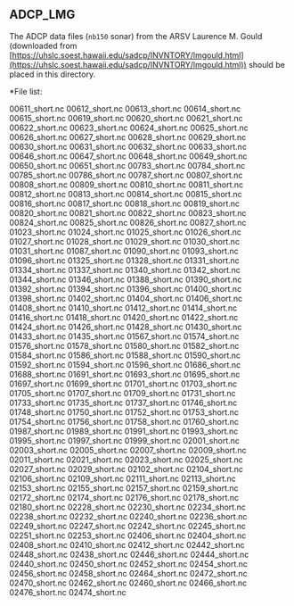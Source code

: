 ADCP_LMG
--------

The ADCP data files (`nb150` sonar) from the ARSV Laurence M. Gould (downloaded from [https://uhslc.soest.hawaii.edu/sadcp/INVNTORY/lmgould.html](https://uhslc.soest.hawaii.edu/sadcp/INVNTORY/lmgould.html)) should be placed in this directory.

*File list:

00611_short.nc
00612_short.nc
00613_short.nc
00614_short.nc
00615_short.nc
00619_short.nc
00620_short.nc
00621_short.nc
00622_short.nc
00623_short.nc
00624_short.nc
00625_short.nc
00626_short.nc
00627_short.nc
00628_short.nc
00629_short.nc
00630_short.nc
00631_short.nc
00632_short.nc
00633_short.nc
00646_short.nc
00647_short.nc
00648_short.nc
00649_short.nc
00650_short.nc
00651_short.nc
00783_short.nc
00784_short.nc
00785_short.nc
00786_short.nc
00787_short.nc
00807_short.nc
00808_short.nc
00809_short.nc
00810_short.nc
00811_short.nc
00812_short.nc
00813_short.nc
00814_short.nc
00815_short.nc
00816_short.nc
00817_short.nc
00818_short.nc
00819_short.nc
00820_short.nc
00821_short.nc
00822_short.nc
00823_short.nc
00824_short.nc
00825_short.nc
00826_short.nc
00827_short.nc
01023_short.nc
01024_short.nc
01025_short.nc
01026_short.nc
01027_short.nc
01028_short.nc
01029_short.nc
01030_short.nc
01031_short.nc
01087_short.nc
01090_short.nc
01093_short.nc
01096_short.nc
01325_short.nc
01328_short.nc
01331_short.nc
01334_short.nc
01337_short.nc
01340_short.nc
01342_short.nc
01344_short.nc
01346_short.nc
01388_short.nc
01390_short.nc
01392_short.nc
01394_short.nc
01396_short.nc
01400_short.nc
01398_short.nc
01402_short.nc
01404_short.nc
01406_short.nc
01408_short.nc
01410_short.nc
01412_short.nc
01414_short.nc
01416_short.nc
01418_short.nc
01420_short.nc
01422_short.nc
01424_short.nc
01426_short.nc
01428_short.nc
01430_short.nc
01433_short.nc
01435_short.nc
01567_short.nc
01574_short.nc
01576_short.nc
01578_short.nc
01580_short.nc
01582_short.nc
01584_short.nc
01586_short.nc
01588_short.nc
01590_short.nc
01592_short.nc
01594_short.nc
01596_short.nc
01686_short.nc
01688_short.nc
01691_short.nc
01693_short.nc
01695_short.nc
01697_short.nc
01699_short.nc
01701_short.nc
01703_short.nc
01705_short.nc
01707_short.nc
01709_short.nc
01731_short.nc
01733_short.nc
01735_short.nc
01737_short.nc
01746_short.nc
01748_short.nc
01750_short.nc
01752_short.nc
01753_short.nc
01754_short.nc
01756_short.nc
01758_short.nc
01760_short.nc
01987_short.nc
01989_short.nc
01991_short.nc
01993_short.nc
01995_short.nc
01997_short.nc
01999_short.nc
02001_short.nc
02003_short.nc
02005_short.nc
02007_short.nc
02009_short.nc
02011_short.nc
02021_short.nc
02023_short.nc
02025_short.nc
02027_short.nc
02029_short.nc
02102_short.nc
02104_short.nc
02106_short.nc
02109_short.nc
02111_short.nc
02113_short.nc
02153_short.nc
02155_short.nc
02157_short.nc
02159_short.nc
02172_short.nc
02174_short.nc
02176_short.nc
02178_short.nc
02180_short.nc
02228_short.nc
02230_short.nc
02234_short.nc
02238_short.nc
02232_short.nc
02240_short.nc
02236_short.nc
02249_short.nc
02247_short.nc
02242_short.nc
02245_short.nc
02251_short.nc
02253_short.nc
02406_short.nc
02404_short.nc
02408_short.nc
02410_short.nc
02412_short.nc
02442_short.nc
02448_short.nc
02438_short.nc
02446_short.nc
02444_short.nc
02440_short.nc
02450_short.nc
02452_short.nc
02454_short.nc
02456_short.nc
02458_short.nc
02464_short.nc
02472_short.nc
02470_short.nc
02462_short.nc
02460_short.nc
02466_short.nc
02476_short.nc
02474_short.nc
